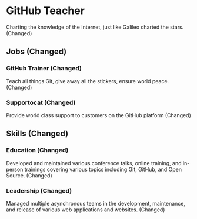 # GitHub Teacher

Charting the knowledge of the Internet, just like Galileo charted the stars. (Changed)

## Jobs (Changed)

### GitHub Trainer (Changed)

Teach all things Git, give away all the stickers, ensure world peace. (Changed)

### Supportocat (Changed)

Provide world class support to customers on the GitHub platform (Changed)

## Skills (Changed)

### Education (Changed)

Developed and maintained various conference talks, online training, and in-person trainings covering various topics including Git, GitHub, and Open Source. (Changed)

### Leadership (Changed)

Managed multiple asynchronous teams in the development, maintenance, and release of various web applications and websites. (Changed)

